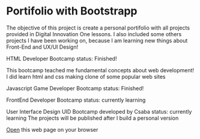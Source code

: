 # Portifolio with Bootstrapp

The objective of this project is create a personal portifolio with all projects provided in Digital Innovation One lessons.
I also included some others projects I have been working on, because I am learning new things about Front-End and UX/UI Design!

HTML Developer Bootcamp
status: Finished!

This bootcamp teached me fundamental concepts about web development!
I did learn html and css making clone of some popular web sites

Javascript Game Developer Bootcamp
status: Finished!

FrontEnd Developer Bootcamp
status: currently learning

User Interface Design
UID Bootcamp developed by Csaba
status: currently learning
The projects will be published after I build a personal version

[Open](https://rvsriller.github.io/rierBootstrap) this web page on your browser
